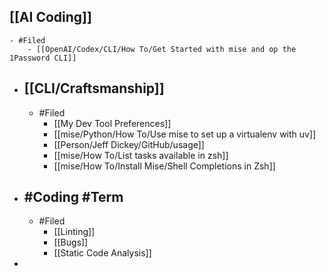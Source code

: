 ## [[AI Coding]]
	- #Filed
		- [[OpenAI/Codex/CLI/How To/Get Started with mise and op the 1Password CLI]]
- ## [[CLI/Craftsmanship]]
	- #Filed
		- [[My Dev Tool Preferences]]
		- [[mise/Python/How To/Use mise to set up a virtualenv with uv]]
		- [[Person/Jeff Dickey/GitHub/usage]]
		- [[mise/How To/List tasks available in zsh]]
		- [[mise/How To/Install Mise/Shell Completions in Zsh]]
- ## #Coding #Term
	- #Filed
		- [[Linting]]
		- [[Bugs]]
		- [[Static Code Analysis]]
-